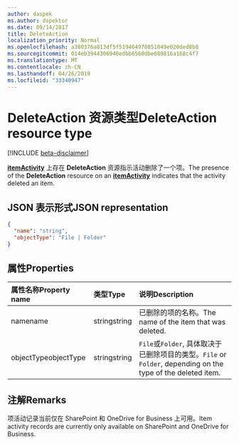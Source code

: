 ```yaml
---
author: daspek
ms.author: dspektor
ms.date: 09/14/2017
title: DeleteAction
localization_priority: Normal
ms.openlocfilehash: a380376a813df5f519464978851049e020ded8b8
ms.sourcegitcommit: 014eb3944306948edbb6560dbe689816a168c4f7
ms.translationtype: MT
ms.contentlocale: zh-CN
ms.lasthandoff: 04/26/2019
ms.locfileid: "33340947"
---
```

# <a name="deleteaction-resource-type"></a><span data-ttu-id="5e171-102">DeleteAction 资源类型</span><span class="sxs-lookup"><span data-stu-id="5e171-102">DeleteAction resource type</span></span>

[!INCLUDE [beta-disclaimer](../../includes/beta-disclaimer.md)]

<span data-ttu-id="5e171-103">[**itemActivity**][activity] 上存在 **DeleteAction** 资源指示活动删除了一个项。</span><span class="sxs-lookup"><span data-stu-id="5e171-103">The presence of the **DeleteAction** resource on an [**itemActivity**][activity] indicates that the activity deleted an item.</span></span>

[activity]: itemactivity.md

## <a name="json-representation"></a><span data-ttu-id="5e171-104">JSON 表示形式</span><span class="sxs-lookup"><span data-stu-id="5e171-104">JSON representation</span></span>

<!-- {
  "blockType": "resource",
  "optionalProperties": [ ],
  "@type": "microsoft.graph.deleteAction"
}-->

```json
{
  "name": "string",
  "objectType": "File | Folder"
}
```

## <a name="properties"></a><span data-ttu-id="5e171-105">属性</span><span class="sxs-lookup"><span data-stu-id="5e171-105">Properties</span></span>

| <span data-ttu-id="5e171-106">属性名称</span><span class="sxs-lookup"><span data-stu-id="5e171-106">Property name</span></span> | <span data-ttu-id="5e171-107">类型</span><span class="sxs-lookup"><span data-stu-id="5e171-107">Type</span></span>   | <span data-ttu-id="5e171-108">说明</span><span class="sxs-lookup"><span data-stu-id="5e171-108">Description</span></span>
|:--------------|:-------|:----------------------------------------------------
| <span data-ttu-id="5e171-109">name</span><span class="sxs-lookup"><span data-stu-id="5e171-109">name</span></span>          | <span data-ttu-id="5e171-110">string</span><span class="sxs-lookup"><span data-stu-id="5e171-110">string</span></span> | <span data-ttu-id="5e171-111">已删除的项的名称。</span><span class="sxs-lookup"><span data-stu-id="5e171-111">The name of the item that was deleted.</span></span>
| <span data-ttu-id="5e171-112">objectType</span><span class="sxs-lookup"><span data-stu-id="5e171-112">objectType</span></span>    | <span data-ttu-id="5e171-113">string</span><span class="sxs-lookup"><span data-stu-id="5e171-113">string</span></span> | <span data-ttu-id="5e171-114">`File`或`Folder`, 具体取决于已删除项目的类型。</span><span class="sxs-lookup"><span data-stu-id="5e171-114">`File` or `Folder`, depending on the type of the deleted item.</span></span>

## <a name="remarks"></a><span data-ttu-id="5e171-115">注解</span><span class="sxs-lookup"><span data-stu-id="5e171-115">Remarks</span></span>

<span data-ttu-id="5e171-116">项活动记录当前仅在 SharePoint 和 OneDrive for Business 上可用。</span><span class="sxs-lookup"><span data-stu-id="5e171-116">Item activity records are currently only available on SharePoint and OneDrive for Business.</span></span>

<!--
{
  "type": "#page.annotation",
  "description": "The DeleteAction object provides information about the deletion of an item.",
  "keywords": "activities,activity,action,delete,deletion",
  "section": "documentation",
  "tocPath": "Resources/DeleteAction",
  "suppressions": []
}
-->
